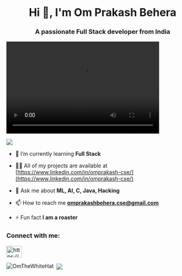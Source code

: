  <h1 align="center">Hi 👋, I'm Om Prakash Behera</h1>
<h3 align="center">A passionate Full Stack developer from India</h3>
<video width="400" height="240" align="right" src="https://cdnl.iconscout.com/lottie/premium/thumb/programmer-4375641-3645911.mp4" type="video/mp4"></video>

<p align="left"> <img src="https://komarev.com/ghpvc/?username=OmTheWhiteHat&abbreviated=true&style=plastic" /> </p>

- 🌱 I’m currently learning **Full Stack**

- 👨‍💻 All of my projects are available at [https://www.linkedin.com/in/omprakash-cse/](https://www.linkedin.com/in/omprakash-cse/)

- 💬 Ask me about **ML, AI, C, Java, Hacking**

- 📫 How to reach me **omprakashbehera.cse@gmail.com**

- ⚡ Fun fact **I am a roaster**

<h3 align="left">Connect with me:</h3>
<p align="left">
<a href="https://www.linkedin.com/in/omprakash-cse/" target="blank"><img align="center" src="https://raw.githubusercontent.com/rahuldkjain/github-profile-readme-generator/master/src/images/icons/Social/linked-in-alt.svg" alt="https://www.linkedin.com/in/omprakash-cse/" height="30" width="40" /></a>
</p>

<p><img align="left" src="https://github-readme-stats.vercel.app/api/top-langs?username=OmTheWhiteHat&show_icons=true&locale=en&layout=compact" alt="OmTheWhiteHat" /></p>

<p>&nbsp;<img align="center" src="https://github-readme-stats.vercel.app/api?username=OmTheWhiteHat&show_icons=true&locale=en" /></p>


